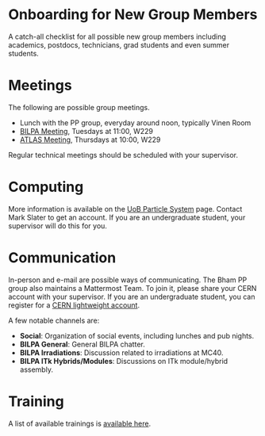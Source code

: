 # Onboarding for New Group Members

A catch-all checklist for all possible new group members including academics, postdocs, technicians, grad students and even summer students.

# Meetings

The following are possible group meetings.

- Lunch with the PP group, everyday around noon, typically Vinen Room
- [BILPA Meeting](https://indico.cern.ch/category/9864/), Tuesdays at 11:00, W229
- [ATLAS Meeting](https://indico.cern.ch/category/10666/), Thursdays at 10:00, W229

Regular technical meetings should be scheduled with your supervisor.

# Computing

More information is available on the [UoB Particle System](http://www.ep.ph.bham.ac.uk/index.php?page=general/facilities/index) page. Contact Mark Slater to get an account. If you are an undergraduate student, your supervisor will do this for you.

# Communication

In-person and e-mail are possible ways of communicating. The Bham PP group also maintains a Mattermost Team. To join it, please share your CERN account with your supervisor. If you are an undergraduate student, you can register for a [CERN lightweight account](https://account.cern.ch/account/Externals/RegisterAccount.aspx).

A few notable channels are:

- __Social__: Organization of social events, including lunches and pub nights.
- __BILPA General__: General BILPA chatter.
- __BILPA Irradiations__: Discussion related to irradiations at MC40.
- __BILPA ITk Hybrids/Modules__: Discussions on ITk module/hybrid assembly.

# Training

A list of available trainings is [available here](/procedures/training/).